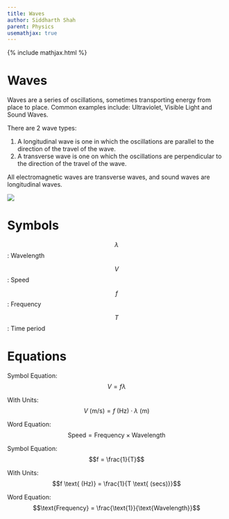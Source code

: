 ```yaml
---
title: Waves
author: Siddharth Shah
parent: Physics
usemathjax: true
---
```


{% include mathjax.html %}

# Waves

Waves are a series of oscillations, sometimes transporting energy from place to place. Common examples include: Ultraviolet, Visible Light and Sound Waves. 

There are 2 wave types:
1. A longitudinal wave is one in which the oscillations are parallel to the direction of the travel of the wave.
2. A transverse wave is one on which the oscillations are perpendicular to the direction of the travel of the wave.

All electromagnetic waves are transverse waves, and sound waves are longitudinal waves.

![](./‪wave.svg)

# Symbols

$$\lambda$$: Wavelength

$$V$$: Speed

$$f$$: Frequency

$$T$$: Time period


# Equations

Symbol Equation: $$V = f\lambda$$

With Units: $$V \text{ (m/s)} = f \text{ (Hz)} \cdot \lambda \text{ (m)}$$

Word Equation: $$\text{Speed} = \text{Frequency} \times \text{Wavelength}$$



Symbol Equation: $$f = \frac{1}{T}$$

With Units: $$f \text{ (Hz)} = \frac{1}{T \text{ (secs)}}$$

Word Equation: $$\text{Frequency} = \frac{\text{1}}{\text{Wavelength}}$$